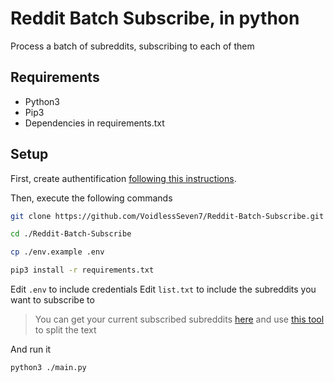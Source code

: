 # Reddit Batch Subscribe, in python

Process a batch of subreddits, subscribing to each of them

## Requirements

- Python3
- Pip3
- Dependencies in requirements.txt

## Setup

First, create authentification [following this instructions](https://github.com/reddit-archive/reddit/wiki/OAuth2-Quick-Start-Example#first-steps).

Then, execute the following commands

```bash
git clone https://github.com/VoidlessSeven7/Reddit-Batch-Subscribe.git

cd ./Reddit-Batch-Subscribe

cp ./env.example .env

pip3 install -r requirements.txt
```

Edit `.env` to include credentials
Edit `list.txt` to include the subreddits you want to subscribe to

> You can get your current subscribed subreddits [here](https://old.reddit.com/subreddits/mine) and use [this tool](https://onlinetexttools.com/split-text) to split the text

And run it

`python3 ./main.py`
